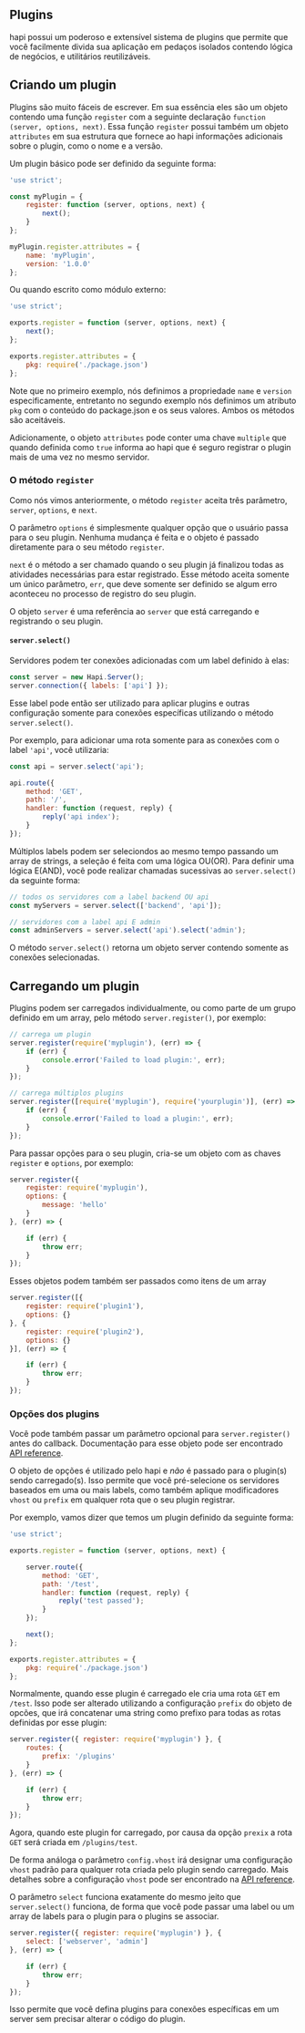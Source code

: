 ## Plugins

hapi possui um poderoso e extensível sistema de plugins que permite que você facilmente divida sua aplicação em pedaços isolados contendo lógica de negócios, e utilitários reutilizáveis.

## Criando um plugin

Plugins são muito fáceis de escrever. Em sua essência eles são um objeto contendo uma função `register` com a seguinte declaração `function (server, options, next)`. Essa função `register` possui também um objeto `attributes` em sua estrutura que fornece ao hapi informações adicionais sobre o plugin, como o nome e a versão.

Um plugin básico pode ser definido da seguinte forma:

```javascript
'use strict';

const myPlugin = {
    register: function (server, options, next) {
        next();
    }
};

myPlugin.register.attributes = {
    name: 'myPlugin',
    version: '1.0.0'
};
```

Ou quando escrito como módulo externo:

```javascript
'use strict';

exports.register = function (server, options, next) {
    next();
};

exports.register.attributes = {
    pkg: require('./package.json')
};
```

Note que no primeiro exemplo, nós definimos a propriedade `name` e `version` especificamente, entretanto no segundo exemplo nós definimos um atributo `pkg` com o conteúdo do package.json e os seus valores. Ambos os métodos são aceitáveis.

Adicionamente, o objeto `attributes` pode conter uma chave `multiple` que quando definida como `true` informa ao hapi que é seguro registrar o plugin mais de uma vez no mesmo servidor.

### O método `register`

Como nós vimos anteriormente, o método `register` aceita três parâmetro, `server`, `options`, e `next`.

O parâmetro `options` é simplesmente qualquer opção que o usuário passa para o seu plugin. Nenhuma mudança é feita e o objeto é passado diretamente para o seu método `register`.

`next` é o método a ser chamado quando o seu plugin já finalizou todas as atividades necessárias para estar registrado. Esse método aceita somente um único parâmetro, `err`, que deve somente ser definido se algum erro aconteceu no processo de registro do seu plugin.

O objeto `server` é uma referência ao `server` que está carregando e registrando o seu plugin.

#### `server.select()`

Servidores podem ter conexões adicionadas com um label definido à elas:

```javascript
const server = new Hapi.Server();
server.connection({ labels: ['api'] });
```

Esse label pode então ser utilizado para aplicar plugins e outras configuração somente para conexões específicas utilizando o método `server.select()`.

Por exemplo, para adicionar uma rota somente para as conexões com o label `'api'`, você utilizaria:

```javascript
const api = server.select('api');

api.route({
    method: 'GET',
    path: '/',
    handler: function (request, reply) {
        reply('api index');
    }
});
```

Múltiplos labels podem ser seleciondos ao mesmo tempo passando um array de strings, a seleção é feita com uma lógica OU(OR).
Para definir uma lógica E(AND), você pode realizar chamadas sucessivas ao `server.select()` da seguinte forma:

```javascript
// todos os servidores com a label backend OU api
const myServers = server.select(['backend', 'api']);

// servidores com a label api E admin
const adminServers = server.select('api').select('admin');
```

O método `server.select()` retorna um objeto server contendo somente as conexões selecionadas.

## Carregando um plugin

Plugins podem ser carregados individualmente, ou como parte de um grupo definido em um array, pelo método `server.register()`, por exemplo:

```javascript
// carrega um plugin
server.register(require('myplugin'), (err) => {
    if (err) {
        console.error('Failed to load plugin:', err);
    }
});

// carrega múltiplos plugins
server.register([require('myplugin'), require('yourplugin')], (err) => {
    if (err) {
        console.error('Failed to load a plugin:', err);
    }
});
```

Para passar opções para o seu plugin, cria-se um objeto com as chaves `register` e `options`, por exemplo:

```javascript
server.register({
    register: require('myplugin'),
    options: {
        message: 'hello'
    }
}, (err) => {

    if (err) {
        throw err;
    }
});
```

Esses objetos podem também ser passados como itens de um array

```javascript
server.register([{
    register: require('plugin1'),
    options: {}
}, {
    register: require('plugin2'),
    options: {}
}], (err) => {

    if (err) {
        throw err;
    }
});
```

### Opções dos plugins

Você pode também passar um parâmetro opcional para `server.register()` antes do callback. Documentação para esse objeto pode ser encontrado [API reference](/api#serverregisterplugins-options-callback).

O objeto de opções é utilizado pelo hapi e *não* é passado para o plugin(s) sendo carregado(s). Isso permite que você pré-selecione os servidores baseados em uma ou mais labels, como também aplique modificadores `vhost` ou `prefix` em qualquer rota que o seu plugin registrar.

Por exemplo, vamos dizer que temos um plugin definido da seguinte forma:

```javascript
'use strict';

exports.register = function (server, options, next) {

    server.route({
        method: 'GET',
        path: '/test',
        handler: function (request, reply) {
            reply('test passed');
        }
    });

    next();
};

exports.register.attributes = {
    pkg: require('./package.json')
};
```

Normalmente, quando esse plugin é carregado ele cria uma rota `GET` em `/test`. Isso pode ser alterado utilizando a configuração `prefix` do objeto de opcões, que irá concatenar uma string como prefixo para todas as rotas definidas por esse plugin:

```javascript
server.register({ register: require('myplugin') }, {
    routes: {
        prefix: '/plugins'
    }
}, (err) => {

    if (err) {
        throw err;
    }
});
```

Agora, quando este plugin for carregado, por causa da opção `prexix` a rota `GET` será criada em `/plugins/test`.

De forma análoga o parâmetro `config.vhost` irá designar uma configuração `vhost` padrão para qualquer rota criada pelo plugin sendo carregado. Mais detalhes sobre a configuração `vhost` pode ser encontrado na [API reference](/api#route-options).

O parâmetro `select` funciona exatamente do mesmo jeito que `server.select()` funciona, de forma que você pode passar uma label ou um array de labels para o plugin para o plugins se associar.

```javascript
server.register({ register: require('myplugin') }, {
    select: ['webserver', 'admin']
}, (err) => {

    if (err) {
        throw err;
    }
});
```

Isso permite que você defina plugins para conexões específicas em um server sem precisar alterar o código do plugin.

